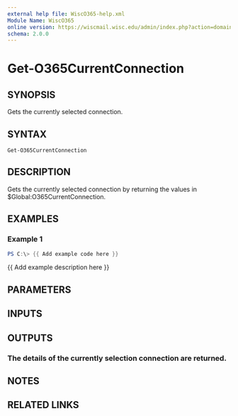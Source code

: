 ```yaml
---
external help file: WiscO365-help.xml
Module Name: WiscO365
online version: https://wiscmail.wisc.edu/admin/index.php?action=domain-domainadmin_api
schema: 2.0.0
---
```


# Get-O365CurrentConnection

## SYNOPSIS
Gets the currently selected connection.

## SYNTAX

```
Get-O365CurrentConnection
```

## DESCRIPTION
Gets the currently selected connection by returning the values in $Global:O365CurrentConnection.

## EXAMPLES

### Example 1
```powershell
PS C:\> {{ Add example code here }}
```

{{ Add example description here }}

## PARAMETERS

## INPUTS

## OUTPUTS

### The details of the currently selection connection are returned.
## NOTES

## RELATED LINKS
